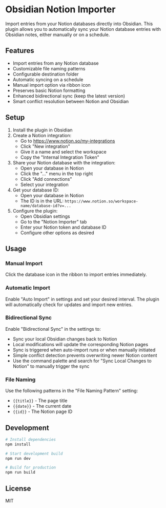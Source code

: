 # Obsidian Notion Importer

Import entries from your Notion databases directly into Obsidian. This plugin allows you to automatically sync your Notion database entries with Obsidian notes, either manually or on a schedule.

## Features

- Import entries from any Notion database
- Customizable file naming patterns
- Configurable destination folder
- Automatic syncing on a schedule
- Manual import option via ribbon icon
- Preserves basic Notion formatting
- Enhanced bidirectional sync (keep the latest version)
- Smart conflict resolution between Notion and Obsidian

## Setup

1. Install the plugin in Obsidian
2. Create a Notion integration:
   - Go to https://www.notion.so/my-integrations
   - Click "New integration"
   - Give it a name and select the workspace
   - Copy the "Internal Integration Token"
3. Share your Notion database with the integration:
   - Open your database in Notion
   - Click the "..." menu in the top right
   - Click "Add connections"
   - Select your integration
4. Get your database ID:
   - Open your database in Notion
   - The ID is in the URL: `https://www.notion.so/workspace-name/database-id?v=...`
5. Configure the plugin:
   - Open Obsidian settings
   - Go to the "Notion Importer" tab
   - Enter your Notion token and database ID
   - Configure other options as desired

## Usage

### Manual Import
Click the database icon in the ribbon to import entries immediately.

### Automatic Import
Enable "Auto Import" in settings and set your desired interval. The plugin will automatically check for updates and import new entries.

### Bidirectional Sync
Enable "Bidirectional Sync" in the settings to:
- Sync your local Obsidian changes back to Notion
- Local modifications will update the corresponding Notion pages
- Sync is triggered when auto-import runs or when manually initiated
- Simple conflict detection prevents overwriting newer Notion content
- Use the command palette and search for "Sync Local Changes to Notion" to manually trigger the sync

### File Naming
Use the following patterns in the "File Naming Pattern" setting:
- `{{title}}` - The page title
- `{{date}}` - The current date
- `{{id}}` - The Notion page ID

## Development

```bash
# Install dependencies
npm install

# Start development build
npm run dev

# Build for production
npm run build
```

## License

MIT 